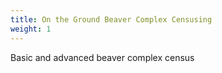 ```yaml
---
title: On the Ground Beaver Complex Censusing
weight: 1
---
```


Basic and advanced beaver complex census